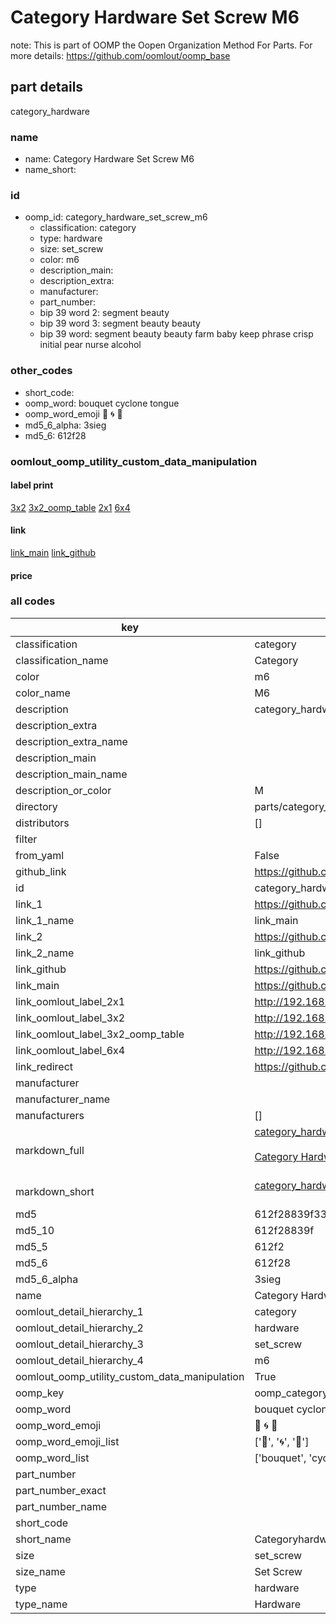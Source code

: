 # Category Hardware Set Screw M6  

note: This is part of OOMP the Oopen Organization Method For Parts. For more details: https://github.com/oomlout/oomp_base

##  part details
  



category_hardware



### name
* name: Category Hardware Set Screw M6
* name_short: 
### id
* oomp_id: category_hardware_set_screw_m6
  * classification: category
  * type: hardware
  * size: set_screw
  * color: m6
  * description_main: 
  * description_extra: 
  * manufacturer: 
  * part_number: 
  * bip 39 word 2: segment beauty
  * bip 39 word 3: segment beauty beauty
  * bip 39 word: segment beauty beauty farm baby keep phrase crisp initial pear nurse alcohol

### other_codes
* short_code: 
* oomp_word: bouquet cyclone tongue
* oomp_word_emoji :bouquet: :cyclone: :tongue:
* md5_6_alpha: 3sieg
* md5_6: 612f28






### oomlout_oomp_utility_custom_data_manipulation
#### label print
[3x2](http://192.168.1.245:1112/?label=oomp%203sieg)
[3x2_oomp_table](http://192.168.1.108:1112/?label=oomp%203sieg)
[2x1](http://192.168.1.242:1112/?label=oomp%203sieg)
[6x4](http://192.168.1.55:1112/?label=oomp%203sieg)    

#### link

[link_main](https://github.com/oomlout/oomlout_oomp_version_1_messy/tree/main/parts/category_hardware_set_screw_m6) [link_github](https://github.com/oomlout/oomlout_oomp_version_1_messy/tree/main/parts/category_hardware_set_screw_m6)                             

#### price







### all codes 
| key | value |  
| --- | --- |  
| classification | category |  
| classification_name | Category |  
| color | m6 |  
| color_name | M6 |  
| description | category_hardware |  
| description_extra |  |  
| description_extra_name |  |  
| description_main |  |  
| description_main_name |  |  
| description_or_color | M  |  
| directory | parts/category_hardware_set_screw_m6 |  
| distributors | [] |  
| filter |  |  
| from_yaml | False |  
| github_link | https://github.com/oomlout/oomlout_oomp_part_src/tree/main/parts/category_hardware_set_screw_m6 |  
| id | category_hardware_set_screw_m6 |  
| link_1 | https://github.com/oomlout/oomlout_oomp_version_1_messy/tree/main/parts/category_hardware_set_screw_m6 |  
| link_1_name | link_main |  
| link_2 | https://github.com/oomlout/oomlout_oomp_version_1_messy/tree/main/parts/category_hardware_set_screw_m6 |  
| link_2_name | link_github |  
| link_github | https://github.com/oomlout/oomlout_oomp_version_1_messy/tree/main/parts/category_hardware_set_screw_m6 |  
| link_main | https://github.com/oomlout/oomlout_oomp_version_1_messy/tree/main/parts/category_hardware_set_screw_m6 |  
| link_oomlout_label_2x1 | http://192.168.1.242:1112/?label=oomp%203sieg |  
| link_oomlout_label_3x2 | http://192.168.1.245:1112/?label=oomp%203sieg |  
| link_oomlout_label_3x2_oomp_table | http://192.168.1.108:1112/?label=oomp%203sieg |  
| link_oomlout_label_6x4 | http://192.168.1.55:1112/?label=oomp%203sieg |  
| link_redirect | https://github.com/oomlout/oomlout_oomp_version_1_messy/tree/main/parts/category_hardware_set_screw_m6 |  
| manufacturer |  |  
| manufacturer_name |  |  
| manufacturers | [] |  
| markdown_full | [category_hardware_set_screw_m6](none)<br>[](none)<br>[Category Hardware Set Screw M6](none)<br><br> |  
| markdown_short | [category_hardware_set_screw_m6](none)<br><br> |  
| md5 | 612f28839f33b479e70885322744ee19 |  
| md5_10 | 612f28839f |  
| md5_5 | 612f2 |  
| md5_6 | 612f28 |  
| md5_6_alpha | 3sieg |  
| name | Category Hardware Set Screw M6 |  
| oomlout_detail_hierarchy_1 | category |  
| oomlout_detail_hierarchy_2 | hardware |  
| oomlout_detail_hierarchy_3 | set_screw |  
| oomlout_detail_hierarchy_4 | m6 |  
| oomlout_oomp_utility_custom_data_manipulation | True |  
| oomp_key | oomp_category_hardware_set_screw_m6 |  
| oomp_word | bouquet cyclone tongue |  
| oomp_word_emoji | :bouquet: :cyclone: :tongue: |  
| oomp_word_emoji_list | [':bouquet:', ':cyclone:', ':tongue:'] |  
| oomp_word_list | ['bouquet', 'cyclone', 'tongue'] |  
| part_number |  |  
| part_number_exact |  |  
| part_number_name |  |  
| short_code |  |  
| short_name | Categoryhardware |  
| size | set_screw |  
| size_name | Set Screw |  
| type | hardware |  
| type_name | Hardware |  
